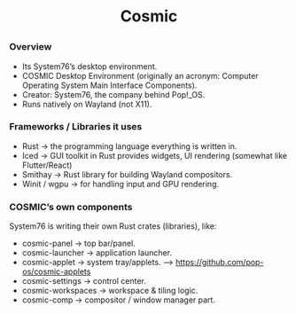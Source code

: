 <h1 style="text-align:center;"> Cosmic </p>

### Overview

- Its System76’s desktop environment.
- COSMIC Desktop Environment (originally an acronym: Computer Operating System Main Interface Components).
- Creator: System76, the company behind Pop!\_OS.
- Runs natively on Wayland (not X11).

### Frameworks / Libraries it uses

- Rust → the programming language everything is written in.
- Iced → GUI toolkit in Rust provides widgets, UI rendering (somewhat like Flutter/React)
- Smithay → Rust library for building Wayland compositors.
- Winit / wgpu → for handling input and GPU rendering.

### COSMIC’s own components

System76 is writing their own Rust crates (libraries), like:

- cosmic-panel → top bar/panel.
- cosmic-launcher → application launcher.
- cosmic-applet → system tray/applets. --> https://github.com/pop-os/cosmic-applets
- cosmic-settings → control center.
- cosmic-workspaces → workspace & tiling logic.
- cosmic-comp → compositor / window manager part.
